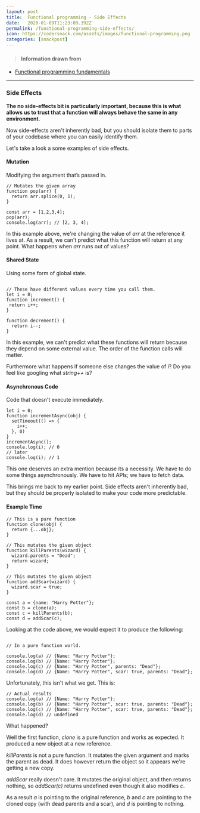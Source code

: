 ```yaml
---
layout: post
title:  Functional programming - Side Effects
date:   2020-01-09T11:23:09.392Z
permalink: /functional-programming-side-effects/
icon: https://codersnack.com/assets/images/functional-programming.png
categories: [snackpost]
---
```


> #### Information drawn from

- [Functional programming fundamentals](https://www.matthewgerstman.com/tech/functional-programming-fundamentals/?utm_campaign=React%2BNewsletter&utm_medium=email&utm_source=React_Newsletter_147)

-------------

### Side Effects

**The no side-effects bit is particularly important, because this is what allows us to trust that a function will always behave the same in any environment**. 

Now side-effects aren't inherently bad, but you should isolate them to parts of your codebase where you can easily identify them.

Let's take a look a some examples of side effects.


#### Mutation
Modifying the argument that’s passed in.
```
// Mutates the given array
function pop(arr) {
  return arr.splice(0, 1);
}

const arr = [1,2,3,4];
pop(arr);
console.log(arr); // [2, 3, 4]; 
```

In this example above, we're changing the value of *arr* at the reference it lives at. As a result, we can't predict what this function will return at any point. What happens when *arr* runs out of values?


#### Shared State
Using some form of global state.
```

// These have different values every time you call them.
let i = 0;
function increment() {
 return i++;
}

function decrement() {
  return i--;
}
```
In this example, we can't predict what these functions will return because they depend on some external value. The order of the function calls will matter.

Furthermore what happens if someone else changes the value of *i*? Do you feel like googling what *string++* is?


#### Asynchronous Code
Code that doesn't execute immediately.
```
let i = 0;
function incrementAsync(obj) {
  setTimeout(() => {
    i++;
  }, 0)
}
incrementAsync();
console.log(i); // 0
// later
console.log(i); // 1
```
This one deserves an extra mention because its a necessity. We have to do some things asynchronously. We have to hit APIs; we have to fetch data.

This brings me back to my earlier point. Side effects aren't inherently bad, but they should be properly isolated to make your code more predictable.


#### Example Time
```
// This is a pure function
function clone(obj) {
  return {...obj};
}

// This mutates the given object
function killParents(wizard) {
  wizard.parents = "Dead";
  return wizard;
}

// This mutates the given object
function addScar(wizard) {
  wizard.scar = true;
}

const a = {name: "Harry Potter"};
const b = clone(a);
const c = killParents(b);
const d = addScar(c);
```
Looking at the code above, we would expect it to produce the following:
```

// In a pure function world.

console.log(a) // {Name: "Harry Potter"};
console.log(b) // {Name: "Harry Potter"};
console.log(c) // {Name: "Harry Potter", parents: "Dead"};
console.log(d) // {Name: "Harry Potter", scar: true, parents: "Dead"};
```

Unfortunately, this isn't what we get. This is:
```
// Actual results
console.log(a) // {Name: "Harry Potter"};
console.log(b) // {Name: "Harry Potter", scar: true, parents: "Dead"};
console.log(c) // {Name: "Harry Potter", scar: true, parents: "Dead"};
console.log(d) // undefined
```

What happened?

Well the first function, *clone* is a pure function and works as expected. It produced a new object at a new reference.

*killParents* is not a pure function. It mutates the given argument and marks the parent as dead. It does however return the object so it appears we're getting a new copy.

*addScar* really doesn't care. It mutates the original object, and then returns nothing, so *addScar(c)* returns undefined even though it also modifies *c*.

As a result *a* is pointing to the original reference, *b* and *c* are pointing to the cloned copy (with dead parents and a scar), and *d* is pointing to nothing.

